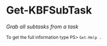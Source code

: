 # Get-KBFSubTask

*Grab all subtasks from a task*




<small>To get the full information type PS> `Get-Help .`</small>
